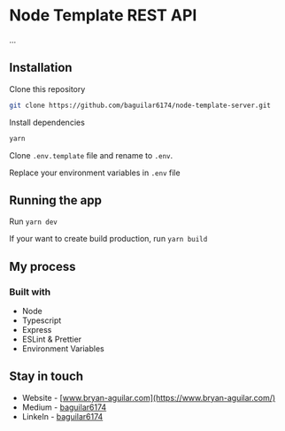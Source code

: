 # Node Template REST API

...

## Installation

Clone this repository

```bash
git clone https://github.com/baguilar6174/node-template-server.git
```

Install dependencies

```bash
yarn
```

Clone `.env.template` file and rename to `.env`.

Replace your environment variables in `.env` file

## Running the app

Run `yarn dev`

If your want to create build production, run `yarn build`

## My process

### Built with

- Node
- Typescript
- Express
- ESLint & Prettier
- Environment Variables

## Stay in touch

- Website - [www.bryan-aguilar.com](https://www.bryan-aguilar.com/)
- Medium - [baguilar6174](https://baguilar6174.medium.com/)
- LinkeIn - [baguilar6174](https://www.linkedin.com/in/baguilar6174)
